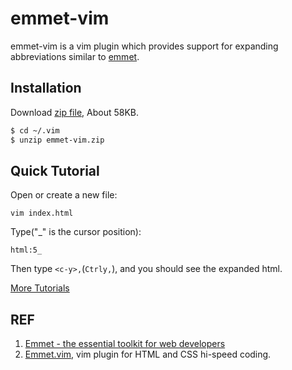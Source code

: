 # emmet-vim

emmet-vim is a vim plugin which provides support for expanding abbreviations similar to [emmet][1].

## Installation

Download [zip file][2], About 58KB.

```sh
$ cd ~/.vim
$ unzip emmet-vim.zip
```

## Quick Tutorial

Open or create a new file:

```
vim index.html
```

Type("\_" is the cursor position):

```
html:5_
```

Then type `<c-y>,`(<code>Ctrl</code><code>y</code><code>,</code>), and you should see the expanded html.

[More Tutorials][3]

## REF

1. [Emmet - the essential toolkit for web developers][1]
1. [Emmet.vim][2], vim plugin for HTML and CSS hi-speed coding.

[1]: https://emmet.io/ "emmet"
[2]: https://www.vim.org/scripts/script.php?script_id=2981 "Emmet.vim"
[3]: https://github.com/mattn/emmet-vim/blob/master/TUTORIAL "tutorial"
